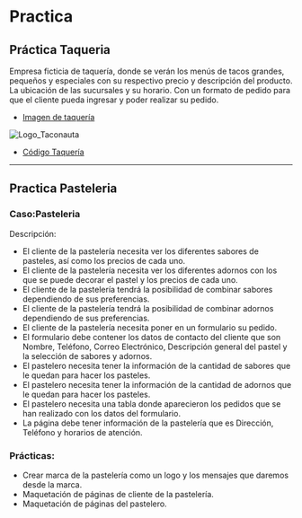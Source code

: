 # Practica 
## Práctica Taqueria
Empresa ficticia de taquería, donde se verán los menús de tacos grandes, pequeños y especiales con su respectivo precio y descripción del producto. La ubicación de las sucursales y su horario. Con un formato de pedido para que el cliente pueda ingresar y poder realizar su pedido.

- [Imagen de taquería]( https://github.com/IngGustavo/Practicas-LaunchX/blob/main/Pr%C3%A1ctica%20html/im%C3%A1genes/Logo_Taconauta.png)

![Logo_Taconauta](https://user-images.githubusercontent.com/114264759/198734544-73905838-9880-4f48-ab78-3b368fb844b3.png)

-	[Código Taquería]( https://github.com/IngGustavo/Practicas-LaunchX/blob/main/Pr%C3%A1ctica%20html/practica/Taconauta.html)
 
---

## Practica Pasteleria
### Caso:Pasteleria
Descripción:
-	El cliente de la pastelería necesita ver los diferentes sabores de pasteles, así como los precios de cada uno.
-	El cliente de la pastelería necesita ver los diferentes adornos con los que se puede decorar el pastel y los precios de cada uno.
-	El cliente de la pastelería tendrá la posibilidad de combinar sabores dependiendo de sus preferencias.
-	El cliente de la pastelería tendrá la posibilidad de combinar adornos dependiendo de sus preferencias.
-	El cliente de la pastelería necesita poner en un formulario su pedido.
-	El formulario debe contener los datos de contacto del cliente que son Nombre, Teléfono, Correo Electrónico, Descripción general del pastel y la selección de sabores y adornos.
-	El pastelero necesita tener la información de la cantidad de sabores que le quedan para hacer los pasteles.
-	El pastelero necesita tener la información de la cantidad de adornos que le quedan para hacer los pasteles.
-	El pastelero necesita una tabla donde aparecieron los pedidos que se han realizado con los datos del formulario.
-	La página debe tener información de la pastelería que es Dirección, Teléfono y horarios de atención.

### Prácticas:
-	Crear marca de la pastelería como un logo y los mensajes que daremos desde la marca.
-	Maquetación de páginas de cliente de la pastelería.
-	Maquetación de páginas del pastelero.


